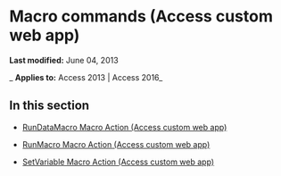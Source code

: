 
# Macro commands (Access custom web app)

 **Last modified:** June 04, 2013

 _ **Applies to:** Access 2013 | Access 2016_

## In this section


- [RunDataMacro Macro Action (Access custom web app)](f6010ac5-6c08-4c1b-a811-ff81b30ed5f0.md)
    
- [RunMacro Macro Action (Access custom web app)](59ba365d-cff5-4126-bc22-4d5a37578aab.md)
    
- [SetVariable Macro Action (Access custom web app)](a4ffbd02-eed7-43ed-9da2-f0d1ff5d8014.md)
    
